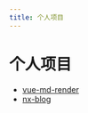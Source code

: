 ```yaml
---
title: 个人项目
---
```


# 个人项目

- [vue-md-render](https://github.com/hojas/vue-md-render)
- [nx-blog](https://github.com/hojas/nx-blog)
